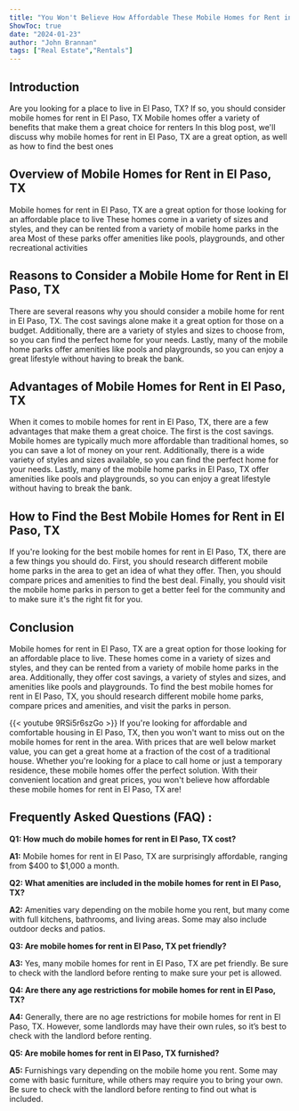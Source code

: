 ```yaml
---
title: "You Won't Believe How Affordable These Mobile Homes for Rent in El Paso, TX Are!"
ShowToc: true 
date: "2024-01-23"
author: "John Brannan" 
tags: ["Real Estate","Rentals"]
---
```

## Introduction
Are you looking for a place to live in El Paso, TX? If so, you should consider mobile homes for rent in El Paso, TX Mobile homes offer a variety of benefits that make them a great choice for renters In this blog post, we'll discuss why mobile homes for rent in El Paso, TX are a great option, as well as how to find the best ones 

## Overview of Mobile Homes for Rent in El Paso, TX
Mobile homes for rent in El Paso, TX are a great option for those looking for an affordable place to live These homes come in a variety of sizes and styles, and they can be rented from a variety of mobile home parks in the area Most of these parks offer amenities like pools, playgrounds, and other recreational activities 

## Reasons to Consider a Mobile Home for Rent in El Paso, TX
There are several reasons why you should consider a mobile home for rent in El Paso, TX. The cost savings alone make it a great option for those on a budget. Additionally, there are a variety of styles and sizes to choose from, so you can find the perfect home for your needs. Lastly, many of the mobile home parks offer amenities like pools and playgrounds, so you can enjoy a great lifestyle without having to break the bank. 

## Advantages of Mobile Homes for Rent in El Paso, TX
When it comes to mobile homes for rent in El Paso, TX, there are a few advantages that make them a great choice. The first is the cost savings. Mobile homes are typically much more affordable than traditional homes, so you can save a lot of money on your rent. Additionally, there is a wide variety of styles and sizes available, so you can find the perfect home for your needs. Lastly, many of the mobile home parks in El Paso, TX offer amenities like pools and playgrounds, so you can enjoy a great lifestyle without having to break the bank. 

## How to Find the Best Mobile Homes for Rent in El Paso, TX
If you're looking for the best mobile homes for rent in El Paso, TX, there are a few things you should do. First, you should research different mobile home parks in the area to get an idea of what they offer. Then, you should compare prices and amenities to find the best deal. Finally, you should visit the mobile home parks in person to get a better feel for the community and to make sure it's the right fit for you. 

## Conclusion
Mobile homes for rent in El Paso, TX are a great option for those looking for an affordable place to live. These homes come in a variety of sizes and styles, and they can be rented from a variety of mobile home parks in the area. Additionally, they offer cost savings, a variety of styles and sizes, and amenities like pools and playgrounds. To find the best mobile homes for rent in El Paso, TX, you should research different mobile home parks, compare prices and amenities, and visit the parks in person.

{{< youtube 9RSi5r6szGo >}} 
If you're looking for affordable and comfortable housing in El Paso, TX, then you won't want to miss out on the mobile homes for rent in the area. With prices that are well below market value, you can get a great home at a fraction of the cost of a traditional house. Whether you're looking for a place to call home or just a temporary residence, these mobile homes offer the perfect solution. With their convenient location and great prices, you won't believe how affordable these mobile homes for rent in El Paso, TX are!

## Frequently Asked Questions (FAQ) :
**Q1: How much do mobile homes for rent in El Paso, TX cost?**

**A1:** Mobile homes for rent in El Paso, TX are surprisingly affordable, ranging from $400 to $1,000 a month.

**Q2: What amenities are included in the mobile homes for rent in El Paso, TX?**

**A2:** Amenities vary depending on the mobile home you rent, but many come with full kitchens, bathrooms, and living areas. Some may also include outdoor decks and patios.

**Q3: Are mobile homes for rent in El Paso, TX pet friendly?**

**A3:** Yes, many mobile homes for rent in El Paso, TX are pet friendly. Be sure to check with the landlord before renting to make sure your pet is allowed.

**Q4: Are there any age restrictions for mobile homes for rent in El Paso, TX?**

**A4:** Generally, there are no age restrictions for mobile homes for rent in El Paso, TX. However, some landlords may have their own rules, so it’s best to check with the landlord before renting.

**Q5: Are mobile homes for rent in El Paso, TX furnished?**

**A5:** Furnishings vary depending on the mobile home you rent. Some may come with basic furniture, while others may require you to bring your own. Be sure to check with the landlord before renting to find out what is included.



